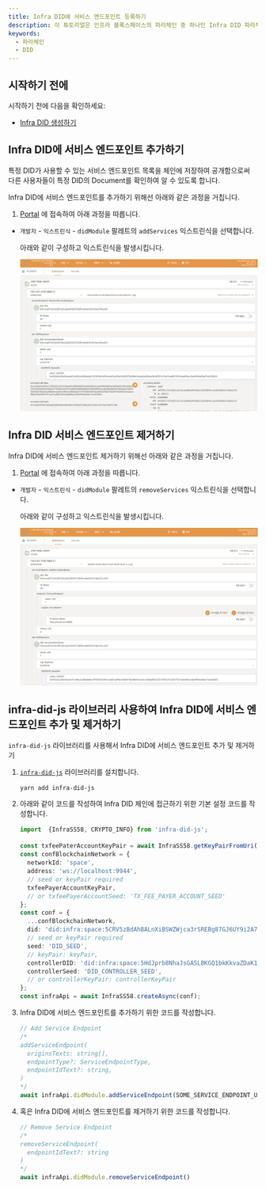 ```yaml
---
title: Infra DID에 서비스 엔드포인트 등록하기 
description: 이 튜토리얼은 인프라 블록스페이스의 파라체인 중 하나인 Infra DID 파라체인에 등록된 DID에 서비스 엔드포인트를 추가하는 방법을 설명합니다.
keywords:
  - 파라체인
  - DID
---
```


## 시작하기 전에

시작하기 전에 다음을 확인하세요:

- [Infra DID 생성하기](./create-infra-did.md)

## Infra DID에 서비스 엔드포인트 추가하기

특정 DID가 사용할 수 있는 서비스 엔드포인트 목록을 체인에 저장하여 공개함으로써 다른 사용자들이 특정 DID의 Document를 확인하여 알 수 있도록 합니다.

Infra DID에 서비스 엔드포인트를 추가하기 위해선 아래와 같은 과정을 거칩니다.

1. [Portal](https://portal.infrablockspace.net) 에 접속하여 아래 과정을 따릅니다.

  - `개발자` - `익스트린식` - `didModule` 팔레트의 `addServices` 익스트린식을 선택합니다.

    아래와 같이 구성하고 익스트린식을 발생시킵니다. 

    ![add-services](../../../../../media/images/docs/infrablockchain/tutorials/service-chains/infra-did-parachain/add-services.png)

## Infra DID 서비스 엔드포인트 제거하기

Infra DID에 서비스 엔드포인트 제거하기 위해선 아래와 같은 과정을 거칩니다.

1. [Portal](https://portal.infrablockspace.net) 에 접속하여 아래 과정을 따릅니다.

  - `개발자` - `익스트린식` - `didModule` 팔레트의 `removeServices` 익스트린식을 선택합니다.

    아래와 같이 구성하고 익스트린식을 발생시킵니다. 

    ![remove-services](../../../../../media/images/docs/infrablockchain/tutorials/service-chains/infra-did-parachain/remove-services.png)

## infra-did-js 라이브러리 사용하여 Infra DID에 서비스 엔드포인트 추가 및 제거하기

`infra-did-js` 라이브러리를 사용해서 Infra DID에 서비스 엔드포인트 추가 및 제거하기

1. [`infra-did-js`](https://github.com/InfraBlockchain/infra-did-js) 라이브러리를 설치합니다.

    ```shell
    yarn add infra-did-js
    ```

2. 아래와 같이 코드를 작성하여 Infra DID 체인에 접근하기 위한 기본 설정 코드를 작성합니다.

    ```typescript
    import  {InfraSS58, CRYPTO_INFO} from 'infra-did-js';

    const txfeePaterAccountKeyPair = await InfraSS58.getKeyPairFromUri('//Alice', 'sr25519');
    const confBlockchainNetwork = {
      networkId: 'space',
      address: 'ws://localhost:9944',
      // seed or keyPair required
      txfeePayerAccountKeyPair,
      // or txfeePayerAccountSeed: 'TX_FEE_PAYER_ACCOUNT_SEED'
    };
    const conf = {
      ...confBlockchainNetwork,
      did: 'did:infra:space:5CRV5zBdAhBALnXiBSWZWjca3rSREBg87GJ6UY9i2A7y1rCs',
      // seed or keyPair required
      seed: 'DID_SEED',
      // keyPair: keyPair,
      controllerDID: 'did:infra:space:5HdJprb8NhaJsGASLBKGQ1bkKkvaZDaK1FxTbJRXNShFuqgY'
      controllerSeed: 'DID_CONTROLLER_SEED',
      // or controllerKeyPair: controllerKeyPair
    };
    const infraApi = await InfraSS58.createAsync(conf);
    ```

3. Infra DID에 서비스 엔드포인트를 추가하기 위한 코드를 작성합니다.

    ```typescript
    // Add Service Endpoint
    /*
    addServiceEndpoint(
      originsTexts: string[],
      endpointType?: ServiceEndpointType,
      endpointIdText?: string,
    )
    */
    await infraApi.didModule.addServiceEndpoint(SOME_SERVICE_ENDPOINT_URLS)
    ```

4. 혹은 Infra DID에 서비스 엔드포인트를 제거하기 위한 코드를 작성합니다.

    ```typescript
    // Remove Service Endpoint
    /*
    removeServiceEndpoint(
      endpointIdText?: string
    )
    */
    await infraApi.didModule.removeServiceEndpoint()
    ```
